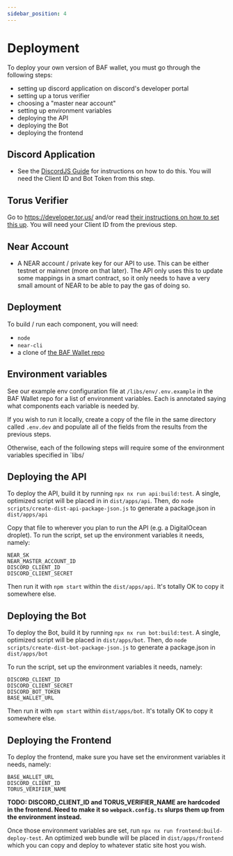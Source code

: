 ```yaml
---
sidebar_position: 4
---
```


# Deployment

To deploy your own version of BAF wallet, you must go through the following steps:
- setting up discord application on discord's developer portal
- setting up a torus verifier
- choosing a "master near account"
- setting up environment variables
- deploying the API
- deploying the Bot
- deploying the frontend

## Discord Application

- See the [DiscordJS Guide](https://discordjs.guide/preparations/setting-up-a-bot-application.html#creating-your-bot) for instructions on how to do this. You will need the Client ID and Bot Token from this step.

## Torus Verifier

Go to https://developer.tor.us/ and/or read [their instructions on how to set this up]( https://docs.tor.us/customauth/setting-up-verifiers/seting-up-verifiers). You will need your Client ID from the previous step.

## Near Account
- A NEAR account / private key for our API to use. This can be either testnet or mainnet (more on that later). The API only uses this to update some mappings in a smart contract, so it only needs to have a very small amount of NEAR to be able to pay the gas of doing so.

## Deployment

To build / run each component, you will need:

- `node`
- `near-cli`
- a clone of [the BAF Wallet repo](https://github.com/bafnetwork/baf-wallet-v3)

## Environment variables

See our example env configuration file at `/libs/env/.env.example` in the BAF Wallet repo for a list of environment variables. Each is annotated saying what components each variable is needed by. 

If you wish to run it locally, create a copy of the file in the same directory called `.env.dev` and populate all of the fields from the results from the previous steps.

Otherwise, each of the following steps will require some of the environment variables specified in `libs/

## Deploying the API

To deploy the API, build it by running `npx nx run api:build:test`. A single, optimized script will be placed in in `dist/apps/api`. Then, do `node scripts/create-dist-api-package-json.js` to generate a package.json in `dist/apps/api`

Copy that file to wherever you plan to run the API (e.g. a DigitalOcean droplet). To run the script, set up the environment variables it needs, namely:

```env
NEAR_SK
NEAR_MASTER_ACCOUNT_ID
DISCORD_CLIENT_ID
DISCORD_CLIENT_SECRET
```

Then run it with `npm start` within the `dist/apps/api`. It's totally OK to copy it somewhere else.


## Deploying the Bot

To deploy the Bot, build it by running `npx nx run bot:build:test`. A single, optimized script will be placed in `dist/apps/bot`. Then, do `node scripts/create-dist-bot-package-json.js` to generate a package.json in `dist/apps/bot`

To run the script, set up the environment variables it needs, namely:

```
DISCORD_CLIENT_ID
DISCORD_CLIENT_SECRET
DISCORD_BOT_TOKEN
BASE_WALLET_URL
```

Then run it with `npm start` within `dist/apps/bot`. It's totally OK to copy it somewhere else.


## Deploying the Frontend

To deploy the frontend, make sure you have set the environment variables it needs, namely:

```
BASE_WALLET_URL
DISCORD_CLIENT_ID
TORUS_VERIFIER_NAME
```

**TODO: DISCORD_CLIENT_ID and TORUS_VERIFIER_NAME are hardcoded in the frontend. Need to make it so `webpack.config.ts` slurps them up from the environment instead.**

Once those environment variables are set, run `npx nx run frontend:build-deploy-test`. An optimized web bundle will be placed in `dist/apps/frontend` which you can copy and deploy to whatever static site host you wish.
